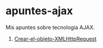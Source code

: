 # apuntes-ajax

Mis apuntes sobre tecnologia AJAX.

1. [Crear-el-objeto-XMLHttpRequest](https://github.com/AitorAlejandro/apuntes-ajax/blob/master/01-Crear-el-objeto-XMLHttpRequest/crearXHR.md)
